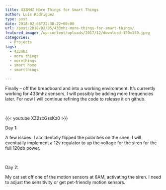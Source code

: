 ```yaml
---
title: 433MHZ More Things for Smart Things
author: Luis Rodriguez
type: post
date: 2018-02-05T22:30:22+00:00
url: /post/2018/02/05/433mhz-more-things-for-smart-things/
featured_image: /wp-content/uploads/2017/12/download-150x150.jpeg
categories:
  - Projects
tags:
  - 433mhz
  - more things
  - morethings
  - smart home
  - smartthings

---
```

Finally &#8211; off the breadboard and into a working environment. It&#8217;s currently working for 433mhz sensors, I will possibly be adding more frequencies later. For now I will continue refining the code to release it on github.

&nbsp;

{{< youtube XZ2zcGssKz0 >}}

Day 1:

A few issues. I accidentally flipped the polarities on the siren. I will eventually implement a 12v regulator to up the voltage for the siren for the full 120db power.

&nbsp;

Day 2:

My cat set off one of the motion sensors at 6AM, activating the siren. I need to adjust the sensitivity or get pet-friendly motion sensors.